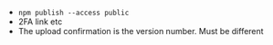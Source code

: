 - `npm publish --access public`
- 2FA link etc
- The upload confirmation is the version number. Must be different